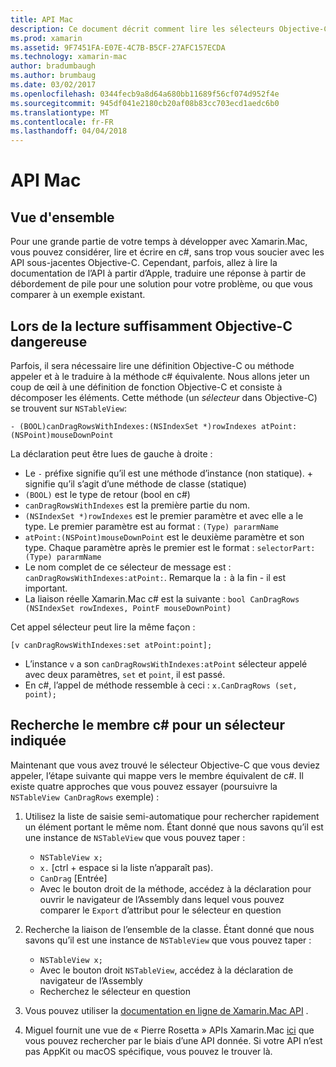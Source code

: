 ```yaml
---
title: API Mac
description: Ce document décrit comment lire les sélecteurs Objective-C et comment rechercher leurs méthodes c# correspondants.
ms.prod: xamarin
ms.assetid: 9F7451FA-E07E-4C7B-B5CF-27AFC157ECDA
ms.technology: xamarin-mac
author: bradumbaugh
ms.author: brumbaug
ms.date: 03/02/2017
ms.openlocfilehash: 0344fecb9a8d64a680bb11689f56cf074d952f4e
ms.sourcegitcommit: 945df041e2180cb20af08b83cc703ecd1aedc6b0
ms.translationtype: MT
ms.contentlocale: fr-FR
ms.lasthandoff: 04/04/2018
---
```

# <a name="mac-apis"></a>API Mac

## <a name="overview"></a>Vue d'ensemble

Pour une grande partie de votre temps à développer avec Xamarin.Mac, vous pouvez considérer, lire et écrire en c#, sans trop vous soucier avec les API sous-jacentes Objective-C. Cependant, parfois, allez à lire la documentation de l’API à partir d’Apple, traduire une réponse à partir de débordement de pile pour une solution pour votre problème, ou que vous comparer à un exemple existant.

## <a name="reading-enough-objective-c-to-be-dangerous"></a>Lors de la lecture suffisamment Objective-C dangereuse

Parfois, il sera nécessaire lire une définition Objective-C ou méthode appeler et à le traduire à la méthode c# équivalente. Nous allons jeter un coup de œil à une définition de fonction Objective-C et consiste à décomposer les éléments. Cette méthode (un *sélecteur* dans Objective-C) se trouvent sur `NSTableView`:

```objc
- (BOOL)canDragRowsWithIndexes:(NSIndexSet *)rowIndexes atPoint:(NSPoint)mouseDownPoint
```

La déclaration peut être lues de gauche à droite :

- Le `-` préfixe signifie qu’il est une méthode d’instance (non statique). + signifie qu’il s’agit d’une méthode de classe (statique)
- `(BOOL)` est le type de retour (bool en c#)
- `canDragRowsWithIndexes` est la première partie du nom.
- `(NSIndexSet *)rowIndexes` est le premier paramètre et avec elle a le type. Le premier paramètre est au format : `(Type) pararmName`
- `atPoint:(NSPoint)mouseDownPoint` est le deuxième paramètre et son type. Chaque paramètre après le premier est le format : `selectorPart:(Type) pararmName`
- Le nom complet de ce sélecteur de message est : `canDragRowsWithIndexes:atPoint:`. Remarque la `:` à la fin - il est important.
- La liaison réelle Xamarin.Mac c# est la suivante : `bool CanDragRows (NSIndexSet rowIndexes, PointF mouseDownPoint)`

Cet appel sélecteur peut lire la même façon :

```objc
[v canDragRowsWithIndexes:set atPoint:point];
```

- L’instance `v` a son `canDragRowsWithIndexes:atPoint` sélecteur appelé avec deux paramètres, `set` et `point`, il est passé.
- En c#, l’appel de méthode ressemble à ceci : `x.CanDragRows (set, point);`

<a name="finding_selector" />

## <a name="finding-the-c-member-for-a-given-selector"></a>Recherche le membre c# pour un sélecteur indiquée

Maintenant que vous avez trouvé le sélecteur Objective-C que vous deviez appeler, l’étape suivante qui mappe vers le membre équivalent de c#. Il existe quatre approches que vous pouvez essayer (poursuivre la `NSTableView CanDragRows` exemple) :

1. Utilisez la liste de saisie semi-automatique pour rechercher rapidement un élément portant le même nom. Étant donné que nous savons qu’il est une instance de `NSTableView` que vous pouvez taper :

    - `NSTableView x;`
    - `x.` [ctrl + espace si la liste n’apparaît pas).
    - `CanDrag` [Entrée]
    - Avec le bouton droit de la méthode, accédez à la déclaration pour ouvrir le navigateur de l’Assembly dans lequel vous pouvez comparer le `Export` d’attribut pour le sélecteur en question

2. Recherche la liaison de l’ensemble de la classe. Étant donné que nous savons qu’il est une instance de `NSTableView` que vous pouvez taper :

    - `NSTableView x;`
    - Avec le bouton droit `NSTableView`, accédez à la déclaration de navigateur de l’Assembly
    - Recherchez le sélecteur en question

3. Vous pouvez utiliser la [documentation en ligne de Xamarin.Mac API](https://developer.xamarin.com/api/root/monomac-lib/) .

4. Miguel fournit une vue de « Pierre Rosetta » APIs Xamarin.Mac [ici](http://tirania.org/tmp/rosetta.html) que vous pouvez rechercher par le biais d’une API donnée. Si votre API n’est pas AppKit ou macOS spécifique, vous pouvez le trouver là.

<!--
Note: In some cases, the assembly browser can hit a bug where it will open but not jump to the right definition. Keep that tab open, switch back to your source code and try again.
Note: The assembly browser tricks currently only works with Xamarin.Mac Classic. This will be fixed in a future version.
-->
